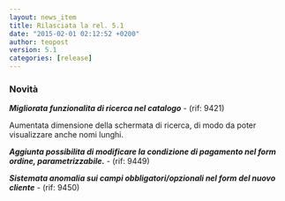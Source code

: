 ```yaml
---
layout: news_item
title: Rilasciata la rel. 5.1
date: "2015-02-01 02:12:52 +0200"
author: teopost
version: 5.1
categories: [release]
---
```


### Novità

**_Migliorata funzionalita di ricerca nel catalogo_** - (rif: 9421)

Aumentata dimensione della schermata di ricerca, di modo da poter visualizzare anche nomi lunghi.

**_Aggiunta possibilita di modificare la condizione di pagamento nel form ordine, parametrizzabile._** - (rif: 9449)


**_Sistemata anomalia sui campi obbligatori/opzionali nel form del nuovo cliente_** - (rif: 9450)


[history]: /docs/history/#v5-1-1
[Upgrading]: /docs/upgrading/
